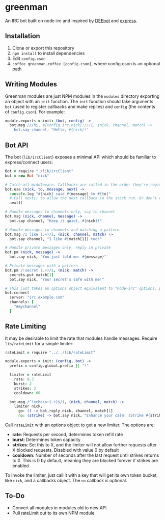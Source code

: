 # greenman
An IRC bot built on node-irc and inspired by [DEEbot](https://github.com/DEElekgolo/DEEbot) and [express](http://expressjs.com/).

## Installation
1. Clone or export this repository
2. `npm install` to install dependencies
3. Edit `config.cson`
4. `coffee greenman.coffee [config.cson]`, where config.cson is an optional path

## Writing Modules
Greenman modules are just NPM modules in the `modules` directory exporting an object with an `init` function.
The `init` function should take arguments `bot` (used to register callbacks and make replies) and `config` (the contents of `config.cson`). For example:

```coffee
module.exports = init: (bot, config) ->
  bot.msg ///hi, #{config.irc.nick}!///i, (nick, channel, match) ->
    bot.say channel, "Hello, #{nick}!"
```

## Bot API
The bot (`lib/ircClient`) exposes a minimal API which should be familiar to express/connect users:

```coffee
Bot = require "./lib/ircClient"
bot = new Bot "nick"

# Catch-all middleware. Callbacks are called in the order they're registered
bot.use (nick, to, message, next) ->
  console.log "#{nick} said #{message} to #{to}"
  # Call next() to allow the next callback in the stack run. Or don't call it and the stack will abort
  next()

# Handle messages to channels only, say to channel
bot.msg (nick, channel, message) ->
  bot.say channel, "Keep it quiet, #{nick}!"

# Handle messages to channels and matching a pattern
bot.msg /I like (.+)/i, (nick, channel, match) ->
  bot.say channel, "I like #{match[1]} too!"

# Handle private messages only, reply in private
bot.pm (nick, message) ->
  bot.say nick, "You just told me: #{message}"

# Private messages with a pattern
bot.pm /!secret (.+)/i, (nick, match) ->
  secrets.put match[1]
  bot.say nick, "Your secret's safe with me!"

# This just takes an options object equivalent to "node-irc" options, plus the server field
bot.connect
  server: "irc.example.com"
  channels: [
    "#mychannel"
  ]
```

## Rate Limiting
It may be desirable to limit the rate that modules handle messages. Require `lib/rateLimit` for a simple limiter:

```coffee
rateLimit = require "../../lib/rateLimit"

module.exports = init: (config, bot) ->
  prefix = config.global.prefix || "!"

  limiter = rateLimit
    rate: 0.3
    burst: 2
    strikes: 3
    cooldown: 60

  bot.msg /^!echo\s+(.+)$/i, (nick, channel, match) ->
    limiter nick,
      go: () -> bot.reply nick, channel, match[1]
      no: (strike) -> bot.say nick, "Enhance your calm! (Strike #{strike} of 3)"
```

Call `rateLimit` with an options object to get a new limiter. The options are:
* **rate**: Requests per second, determines token refill rate
* **burst**: Determines token capacity
* **strikes**: Set this to X, and the limiter will not allow further requests after X blocked requests. Disabled with value 0 by default
* **cooldown**: Number of seconds after the last request until strikes returns to 0. This is 0 by default, meaning they are blocked forever if strikes are enabled

To invoke the limiter, just call it with a key that will get its own token bucket, like `nick`, and a callbacks object. The `no` callback is optional.

## To-Do
* Convert all modules in modules.old to new API
* Pull rateLimit out to its own NPM module
